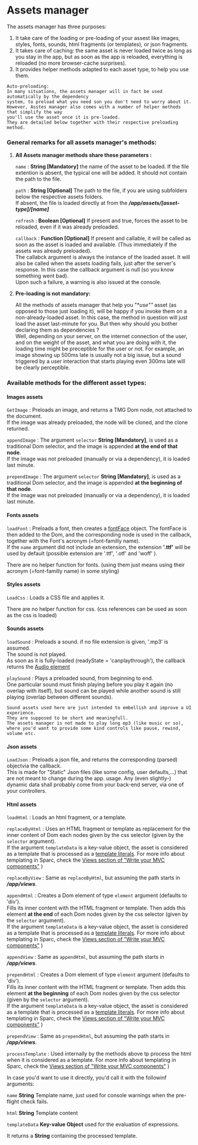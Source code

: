 # Assets manager
The assets manager has three purposes:
1. It take care of the loading or pre-loading of your assest like images, styles, fonts, sounds, html fragments (or templates), or json fragments.
2. It takes care of caching: the same asset is never loaded twice as long as you stay in the app, but as soon as the app is reloaded, everything is reloaded (no more browser-cache surprises).
3. It provides helper methods adapted to each asset type, to help you use them.

```text
Auto-preloading:
In many situations, the assets manager will in fact be used automatically by the dependency 
system, to preload what you need son you don't need to worry about it.
However, Asstes manager also comes with a number of helper methods that simplify the way 
you'll use the asset once it is pre-loaded.
They are detailed below together with their respective preloading method.
```

### General remarks for all assets manager's methods:


1. **All Assets manager methods share these parameters :**

    `name` : **String [Mandatory]** the name of the asset to be loaded. If the file extention is absent, the typical one will be added.
    It should not contain the path to the file.

    `path` : **String [Optional]** The path to the file, if you are using subfolders below the respective assets folders.  
    If absent, the file is loaded directly at from the ***/app/assets/[asset-type]/[name]***

    `refresh` : **Boolean [Optional]** If present and true, forces the asset to be reloaded, even if it was already preloaded.

    `callback` : **Function [Optional]** If present and callable, it will be called as soon as the asset is loaded and available. (Thus immediately if the assets was already preloaded).  
    The callabck argument is always the instance of the loaded asset.
    It will also be called when the assets loading fails, just after the server's response. In this case the callback argument is null (so you know something went bad).  
    Upon such a failure, a warning is also issued at the console.

2. **Pre-loading is not mandatory:**

    All the methods of assets manager that help you "**use""* asset (as opposed to those just loading it), will be happy if you invoke them on a non-already-loaded asset.
    In this case, the method in question will just load the asset last-minute for you.
    But then why should you bother declaring them as dependencies ?  
    Well, depending on your server, on the internet connection of the user, and on the weight of the asset, and what you are doing with it,
    the loading time might be preceptible for the user or not.
    For example, an image showing up 500ms late is usually not a big issue, but a sound triggered by a user interaction that starts playing even 300ms late will be clearly perceptible.  


### Available methods for the different asset types:

#### Images assets
`GetImage` : Preloads an image, and returns a TMG Dom node, not attached to the document.  
If the image was already preloaded, the node will be cloned, and the clone returned.

`appendImage` : The argument `selector` **String [Mandatory]**, is used as a traditional Dom selector, and the image is appended **at the end of that node**.  
If the image was not preloaded (manually or via a dependency), it is loaded last minute.


`prependImage` : The argument `selector` **String [Mandatory]**, is used as a traditional Dom selector, and the image is appended **at the beginning of that node**.  
If the image was not preloaded (manually or via a dependency), it is loaded last minute.



#### Fonts assets
`loadFont` : Preloads a font, then creates a [fontFace](https://developer.mozilla.org/en-US/docs/Web/API/FontFace/FontFace) object.
The fontFace is then added to the Dom, and the corresponding node is used in the callback, together with the Font's acronym (=font-familly name).  
If the `name` argument did not include an extension, the extension **'.ttf'** will be used by default (possible extension are '.ttf', '.otf' and 'woff' ).

There are no helper function for fonts. (using them just means using their acronym (=font-familly name) in some styling)


#### Styles assets
`LoadCss` : Loads a CSS file and applies it.

There are no helper function for css. (css references can be used as soon as the css is loaded)


#### Sounds assets
`loadSound` : Preloads a sound. if no file extension is given, '.mp3' is assumed.  
The sound is not played.  
As soon as it is fully-loaded (readyState = 'canplaythrough'), the callback returns the [Audio element](https://developer.mozilla.org/en-US/docs/Web/API/HTMLAudioElement/Audio)

`playSound` : Plays a preloaded sound, from beginning to end.  
One particular sound must finish playing before you play it again (no overlap with itself), but sound can be played while another sound is still playing (overlap between different sounds).

```text
Sound assets used here are just intended to embellish and improve a UI experience. 
They are supposed to be short and meaningfull. 
The assets manager is not made to play long mp3 (like music or so), 
where you'd want to provide some kind controls like pause, rewind, volume etc.
```



#### Json assets
`LoadJson` : Preloads a json file, and returns the corresponding (parsed) objectvia the callback.  
This is made for "Static" Json files (like some config, user defaults,...) that are not meant to change during the app. usage.
Any (even slightly-) dynamic data shall probably come from  your back-end server, via one of your controllers.


#### Html assets
`loadHtml` : Loads an html fragment, or a template.

`replaceByHtml` : Uses an HTML fragment or template as replacement for the inner content of Dom each nodes given by the css selector (given by the `selector` argument).  
If the argument `templateData` is a key-value object, the asset is considered as a template that is processed as a [template literals](https://developer.mozilla.org/en-US/docs/Web/JavaScript/Reference/Template_literals). 
For more info about templating in Sparc, check the [Views section of "Write your MVC components"](mvc.md) )

`replaceByView` : Same as `replaceByHtml`, but assuming the path starts in ***/app/views***.

`appendHtml` : Creates a Dom element of type `element` argument (defaults to 'div').  
Fills its inner content with the HTML fragment or template.
Then adds this element **at the end** of each Dom nodes given by the css selector (given by the `selector` argument).  
If the argument `templateData` is a key-value object, the asset is considered as a template that is processed as a [template literals](https://developer.mozilla.org/en-US/docs/Web/JavaScript/Reference/Template_literals). 
For more info about templating in Sparc, check the [Views section of "Write your MVC components"](mvc.md) )

`appendView` : Same as `appendHtml`, but assuming the path starts in ***/app/views***.


`prependHtml` :  Creates a Dom element of type `element` argument (defaults to 'div').  
Fills its inner content with the HTML fragment or template. 
Then adds this element **at the beginning** of each Dom nodes given by the css selector (given by the `selector` argument).   
If the argument `templateData` is a key-value object, the asset is considered as a template that is processed as a [template literals](https://developer.mozilla.org/en-US/docs/Web/JavaScript/Reference/Template_literals). 
For more info about templating in Sparc, check the [Views section of "Write your MVC components"](mvc.md) )

`prependView` : Same as `prependHtml`, but assuming the path starts in ***/app/views***.


`processTemplate` : Used internally by the methods above tp process the html when it is considered as a template. 
For more info about templating in Sparc, check the [Views section of "Write your MVC components"](mvc.md) )

In case you'd want to use it directly, you'd call it with the followinf arguments:

`name` **String** Template name, just used for console warnings when the pre-flight check fails.

`html` **String** Template content

`templateData` **Key-value Object** used for the evaluation of expressions.

It returns a **String** containing the processed template.

